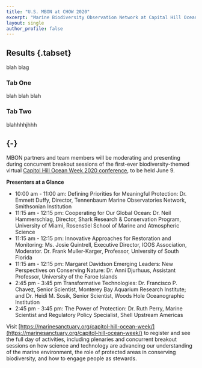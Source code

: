 ```yaml
---
title: "U.S. MBON at CHOW 2020"
excerpt: "Marine Biodiversity Observation Network at Capital Hill Ocean Week 2020"
layout: single
author_profile: false
---
```


## Results {.tabset}
blah blag
### Tab One
blah blah blah
### Tab Two
blahhhhjhhh
## {-}

MBON partners and team members will be moderating and presenting during concurrent breakout sessions of the first-ever biodiversity-themed virtual [Capitol Hill Ocean Week 2020 conference](https://marinesanctuary.org/capitol-hill-ocean-week/), to be held June 9.

**Presenters at a Glance**

*   10:00 am - 11:00 am: Defining Priorities for Meaningful Protection: Dr. Emmett Duffy, Director, Tennenbaum Marine Observatories Network, Smithsonian Institution
*   11:15 am - 12:15 pm: Cooperating for Our Global Ocean: Dr. Neil Hammerschlag, Director, Shark Research & Conservation Program, University of Miami, Rosenstiel School of Marine and Atmospheric Science
*   11:15 am - 12:15 pm: Innovative Approaches for Restoration and Monitoring: Ms. Josie Quintrell, Executive Director, IOOS Association, Moderator. Dr. Frank Muller-Karger, Professor, University of South Florida
*   11:15 am - 12:15 pm: Margaret Davidson Emerging Leaders: New Perspectives on Conserving Nature: Dr. Anni Djurhuus, Assistant Professor, University of the Faroe Islands
*   2:45 pm - 3:45 pm Transformative Technologies: Dr. Francisco P. Chavez, Senior Scientist, Monterey Bay Aquarium Research Institute; and Dr. Heidi M. Sosik, Senior Scientist, Woods Hole Oceanographic Institution
*   2:45 pm - 3:45 pm: The Power of Protection: Dr. Ruth Perry, Marine Scientist and Regulatory Policy Specialist, Shell Upstream Americas

Visit [https://marinesanctuary.org/capitol-hill-ocean-week/](https://marinesanctuary.org/capitol-hill-ocean-week/) to register and see the full day of activities, including plenaries and concurrent breakout sessions on how science and technology are advancing our understanding of the marine environment, the role of protected areas in conserving biodiversity, and how to engage people as stewards.
